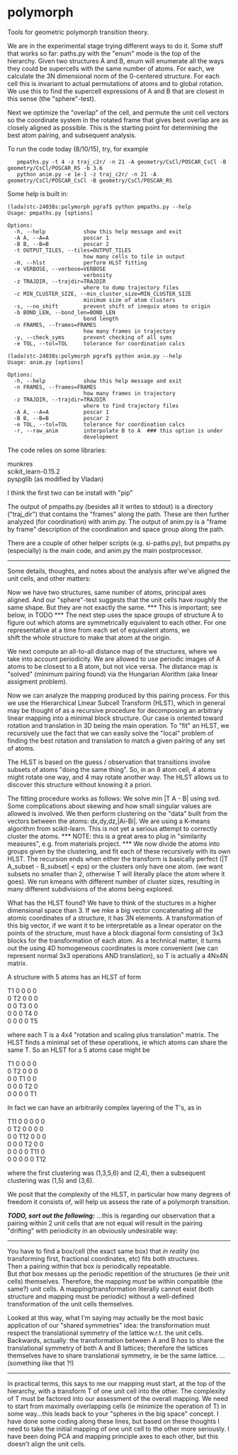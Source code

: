 polymorph
=========

Tools for geometric polymorph transition theory.

We are in the experimental stage trying different ways to do it.
Some stuff that works so far:
paths.py with the "enum" mode is the top of the hierarchy.
Given two structures A and B, enum will enumerate all the ways they could
be supercells with the same number of atoms.  For each, we calculate the 3N dimensional
norm of the 0-centered structure.  For each cell this is invariant to actual permutations
of atoms and to global rotation.  We use this to find the supercell expressions of A and B
that are closest in this sense (the "sphere"-test). 

Next we optimize the "overlap" of the cell, and permute the unit cell vectors so the 
coordinate system in the rotated frame that gives best overlap are as closely aligned as possible.  This is the starting point for
determining the best atom pairing, and subsequent analysis.

To run the code today (8/10/15), try, for example
```
   pmpaths.py -t 4 -z traj_c2r/ -n 21 -A geometry/CsCl/POSCAR_CsCl -B geometry/CsCl/POSCAR_RS -b 3.6
   python anim.py -e 1e-1 -z traj_c2r/ -n 21 -A geometry/CsCl/POSCAR_CsCl -B geometry/CsCl/POSCAR_RS
```

Some help is built in:
```
(lada)stc-24038s:polymorph pgraf$ python pmpaths.py --help
Usage: pmpaths.py [options]

Options:
  -h, --help            show this help message and exit
  -A A, --A=A           poscar 1
  -B B, --B=B           poscar 2
  -t OUTPUT_TILES, --tiles=OUTPUT_TILES
                        how many cells to tile in output
  -H, --hlst            perform HLST fitting
  -v VERBOSE, --verbose=VERBOSE
                        verbosity
  -z TRAJDIR, --trajdir=TRAJDIR
                        where to dump trajectory files
  -c MIN_CLUSTER_SIZE, --min_cluster_size=MIN_CLUSTER_SIZE
                        minimum size of atom clusters
  -s, --no_shift        prevent shift of inequiv atoms to origin
  -b BOND_LEN, --bond_len=BOND_LEN
                        bond length
  -n FRAMES, --frames=FRAMES
                        how many frames in trajectory
  -y, --check_syms      prevent checking of all syms
  -e TOL, --tol=TOL     tolerance for coordination calcs

(lada)stc-24038s:polymorph pgraf$ python anim.py --help
Usage: anim.py [options]

Options:
  -h, --help            show this help message and exit
  -n FRAMES, --frames=FRAMES
                        how many frames in trajectory
  -z TRAJDIR, --trajdir=TRAJDIR
                        where to find trajectory files
  -A A, --A=A           poscar 1
  -B B, --B=B           poscar 2
  -e TOL, --tol=TOL     tolerance for coordination calcs
  -r, --raw_anim        interpolate B to A  ### this option is under
                        development
```

The code relies on some libraries:

   munkres  
   scikit_learn-0.15.2  
   pyspglib (as modified by Vladan)  

I think the first two can be install with "pip"

The output of pmpaths.py (besides all it writes to stdout) is a directory ("traj_dir") that contains the "frames"
along the path.  These are then further analyzed (for coordination) with anim.py.  The output of anim.py 
is a "frame by frame" description of the coordination and space group along the path.

There are a couple of other helper scripts (e.g. si-paths.py), but pmpaths.py (especially) is the main code,
and anim.py the main postprocessor.

------------------------------------------------------

Some details, thoughts, and notes about the analysis after we've aligned the unit cells, and other matters:

Now we have two structures, same number of atoms, principal axes aligned.  And our "sphere"-test
suggests that the unit cells have roughly the same shape.  But they are not exactly the same.
*** This is important; see below, in TODO ***
The next step uses the space groups of structure A to figure out which atoms are symmetrically
equivalent to each other.  For one representative at a time from each set of equivalent atoms, we  
shift the whole structure to make that atom at the origin.

We next compute an all-to-all distance map of the structures, where we take into account periodicity.
We are allowed to use periodic images of A atoms to be closest to a B atom, but not vice versa.
The distance map is "solved" (minimum pairing found) via the Hungarian Alorithm (aka linear assigment
problem).

Now we can analyze the mapping produced by this pairing process.  For this we use the
Hierarchical Linear Subcell Transform (HLST), which in general may be thought of as 
a recursive procedure for decomposing an arbitrary linear mapping into a minimal block structure.
Our case is oriented toward rotation and translation in 3D being the main operation.
To "fit" an HLST, we recursively use the fact that we can easily solve the "local" problem of
finding the best rotation and translation to match a given pairing of any set of atoms.

The HLST is based on the guess / observation that transitions involve subsets of atoms
"doing the same thing".  So, in an 8 atom cell, 4 atoms might rotate one way, and 4 may rotate another way.
The HLST allows us to discover this structure without knowing it a priori.

The fitting procedure works as follows:
We solve min |T A - B| using svd.  Some complications about skewing and how small singular values are allowed is involved.
We then perform clustering on the "data" built from the vectors between the atoms: dx,dy,dz,|Ai-Bi|.
We are using a K-means algorithm from scikit-learn.  This is not yet a serious attempt to correctly cluster the atoms.
*** NOTE: this is a great area to plug in "similarity measures", e.g. from materials project. ***
We now divide the atoms into groups given by the clustering, and fit each of these recursively with its
own HLST.  The recursion ends when either the transform is basically perfect (|T A_subset - B_subset| < eps)
or the clusters only have one atom. (we want subsets no smaller than 2, otherwise T will literally place the
atom where it goes).  We run kmeans with different number of cluster sizes, resulting in many different
subdivisions of the atoms being explored.

What has the HLST found?  We have to think of the stuctures in a higher dimensional space than 3.
If we mke a big vector concatenating all the atomic coordinates of a structure, it has 3N elements.
A transformation of this big vector, if we want it to be interpretable as a linear operator on the
points of the structure, must have a block diagonal form consisting of 3x3 blocks for the transformation 
of each atom.  As a technical matter, it turns out the using 4D homogeneous coordinates is more convenient
(we can represent normal 3x3 operations AND translation), so T is actually a 4Nx4N matrix.

A structure with 5 atoms has an HLST of form

 T1 0  0  0  0  
 0  T2 0  0  0  
 0  0  T3 0  0  
 0  0  0  T4 0  
 0  0  0  0  T5  

where each T is a 4x4 "rotation and scaling plus translation" matrix.
The HLST finds a minimal set of these operations, ie which atoms can share the same T. So an HLST 
for a 5 atoms case might be

 T1 0  0  0  0  
 0  T2 0  0  0  
 0  0  T1 0  0  
 0  0  0  T2 0  
 0  0  0  0  T1  

In fact we can have an arbitrarily complex layering of the T's, as in

 T11 0   0   0   0   0   
 0   T2  0   0   0   0  
 0   0   T12 0   0   0  
 0   0   0   T2  0   0  
 0   0   0   0   T11 0  
 0   0   0   0   0   T12
 
 where the first clustering was (1,3,5,6) and (2,4), then a subsequent clustering was (1,5) and (3,6).

We posit that the complexity of the HLST, in particular how many degrees of freedom it consists of,
will help us assess the rate of a polymorph transition.

***TODO, sort out the following:***
...this is regarding our observation that a pairing within 2 unit cells that are not equal will result in the pairing "drifting" with periodicity in an obviously undesirable way:

***
You have to find a box/cell (the exact same box) that _in reality_ (no transforming first, fractional coordinates, etc) fits both structures.  
Then a pairing within that box _is_ periodically repeatable.  
But _that_ box messes up the periodic repetition of the structures (ie their unit cells) themselves.
Therefore, the mapping _must_ be within compatible (the same?) unit cells.
A mapping/transformation literally cannot exist (both structure and mapping must be periodic) without a well-defined transformation of the unit cells themselves.

Looked at this way, what I'm saying may actually be the most basic application of our "shared symmetries" idea: the transformation must respect the translational symmetry of the lattice w.r.t. the unit cells. Backwards, actually: the transformation between A and B _has_ to share the translational symmetry of both A and B lattices; therefore the lattices themselves have to share translational symmetry, ie be the same lattice. ... (something like that ?!)
***

In practical terms, this says to me our mapping must start, at the top of the hierarchy, with a transform T of one unit cell into the other.  The complexity of T must be factored into our assessment of the overall mapping.  We need to start from maximally overlapping cells (ie minimize the operation of T) in some way...this leads back to your "spheres in the big space" concept.  I have done some coding along these lines, but based on these thoughts I need to take the initial mapping of one unit cell to the other more seriously. I have been doing PCA and mapping principle axes to each other, but this doesn't align the unit cells.


